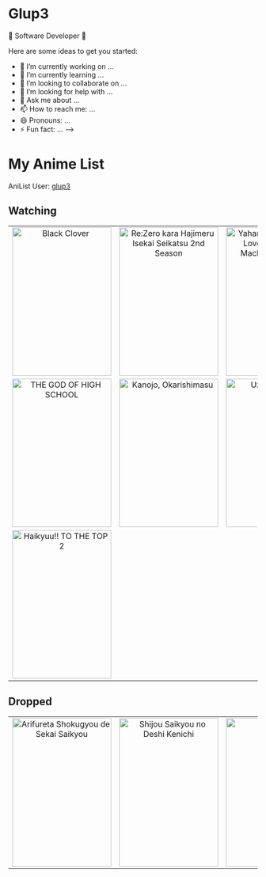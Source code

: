 # Glup3
🚀 Software Developer 🚀

Here are some ideas to get you started:

- 🔭 I’m currently working on ...
- 🌱 I’m currently learning ...
- 👯 I’m looking to collaborate on ...
- 🤔 I’m looking for help with ...
- 💬 Ask me about ...
- 📫 How to reach me: ...
- 😄 Pronouns: ...
- ⚡ Fun fact: ...
-->

# My Anime List

AniList User: [glup3](https://anilist.co/user/glup3/animelist)

## Watching


  | | | | |
  | :----: | :----: | :----: | :----: |
  | <img height="300" width="200" alt="Black Clover" src="https://s4.anilist.co/file/anilistcdn/media/anime/cover/medium/bx97940-bPydLjny8PUw.png"> | <img height="300" width="200" alt="Re:Zero kara Hajimeru Isekai Seikatsu 2nd Season" src="https://s4.anilist.co/file/anilistcdn/media/anime/cover/medium/bx108632-Z8LOaPpYPK93.jpg"> | <img height="300" width="200" alt="Yahari Ore no Seishun Love Comedy wa Machigatteiru. Kan" src="https://s4.anilist.co/file/anilistcdn/media/anime/cover/medium/bx108489-UqIzSjJ4eOMD.png"> | <img height="300" width="200" alt="Enen no Shouboutai: Ni no Shou" src="https://s4.anilist.co/file/anilistcdn/media/anime/cover/medium/bx114236-lSQF4ljWQXdU.jpg"> |
| <img height="300" width="200" alt="THE GOD OF HIGH SCHOOL" src="https://s4.anilist.co/file/anilistcdn/media/anime/cover/medium/bx116006-XasdW0bB4n18.png"> | <img height="300" width="200" alt="Kanojo, Okarishimasu" src="https://s4.anilist.co/file/anilistcdn/media/anime/cover/medium/bx113813-UCgSIGyWvLgl.jpg"> | <img height="300" width="200" alt="Uzaki-chan wa Asobitai!" src="https://s4.anilist.co/file/anilistcdn/media/anime/cover/medium/bx115113-bJDZV7kP0XrP.png"> | <img height="300" width="200" alt="Tonikaku Kawaii" src="https://s4.anilist.co/file/anilistcdn/media/anime/cover/medium/b116267-JArFvMYRdnbd.jpg"> |
| <img height="300" width="200" alt="Haikyuu!! TO THE TOP 2" src="https://s4.anilist.co/file/anilistcdn/media/anime/cover/medium/bx113538-7oaqaTNMpL6r.png"> 
## Dropped


  | | | | |
  | :----: | :----: | :----: | :----: |
  | <img height="300" width="200" alt="Arifureta Shokugyou de Sekai Saikyou" src="https://s4.anilist.co/file/anilistcdn/media/anime/cover/medium/bx100668-DvOn5bMOt4cy.jpg"> | <img height="300" width="200" alt="Shijou Saikyou no Deshi Kenichi" src="https://s4.anilist.co/file/anilistcdn/media/anime/cover/medium/bx1559-7ZlyZxtBNo8g.jpg"> | <img height="300" width="200" alt="Soul Eater" src="https://s4.anilist.co/file/anilistcdn/media/anime/cover/medium/bx3588-CA8LE5gjm9Qx.png"> | <img height="300" width="200" alt="Rainbow: Nisha Rokubou no Shichinin" src="https://s4.anilist.co/file/anilistcdn/media/anime/cover/medium/bx6114-shZ3lroOFRAo.jpg"> |

